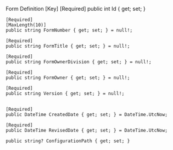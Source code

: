 Form Definition
[Key]
[Required]
public int Id { get; set; }

    [Required]
    [MaxLength(10)]
    public string FormNumber { get; set; } = null!;

    [Required]
    public string FormTitle { get; set; } = null!;

    [Required]
    public string FormOwnerDivision { get; set; } = null!;

    [Required]
    public string FormOwner { get; set; } = null!;

    [Required]
    public string Version { get; set; } = null!;


    [Required]
    public DateTime CreatedDate { get; set; } = DateTime.UtcNow;

    [Required]
    public DateTime RevisedDate { get; set; } = DateTime.UtcNow;

    public string? ConfigurationPath { get; set; }
